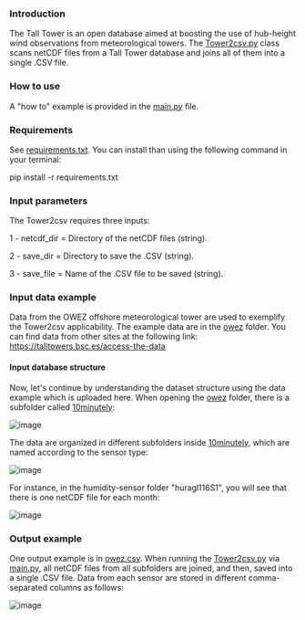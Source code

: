 ### Introduction

  The Tall Tower is an open database aimed at boosting the use of hub-height wind observations from meteorological towers.
  The [Tower2csv.py](/modules/Tower2csv.py) class scans netCDF files from a Tall Tower database and joins all of them into a single .CSV file. 

### How to use

A "how to" example is provided in the [main.py](/main.py) file.

### Requirements

See [requirements.txt](requirements.txt). You can install than using the following command in your terminal:

pip install -r requirements.txt

### Input parameters

The Tower2csv requires three inputs: 

1 - netcdf_dir = Directory of the netCDF files (string).

2 - save_dir = Directory to save the .CSV (string).

3 - save_file = Name of the .CSV file to be saved (string).

### Input data example

  Data from the OWEZ offshore meteorological tower are used to exemplify the Tower2csv applicability. The example data are in the [owez](/owez) folder. You can find data from other sites at the following link: https://talltowers.bsc.es/access-the-data

#### Input database structure

  Now, let's continue by understanding the dataset structure using the data example which is uploaded here. When opening the [owez](/owez) folder, there is a subfolder called [10minutely](/owez/10minutely):

![image](https://github.com/marcosp-araujo/Tower2csv/assets/88653954/4fe8815a-d4da-4547-8387-3805ad0c786d)

The data are organized in different subfolders inside [10minutely](/owez/10minutely), which are named according to the sensor type:

![image](https://github.com/marcosp-araujo/Tower2csv/assets/88653954/e25850a6-332e-4c84-a627-f4d1f5c6b835)

For instance, in the humidity-sensor folder "huragl116S1", you will see that there is one netCDF file for each month:

![image](https://github.com/marcosp-araujo/Tower2csv/assets/88653954/c2a5965f-2921-4de4-9e07-e15bb0f09d9a)

### Output example

One output example is in [owez.csv](owez.csv). When running the [Tower2csv.py](/modules/Tower2csv.py) via [main.py](/main.py), all netCDF files from all subfolders are joined, and then, saved into a single .CSV file. Data from each sensor are stored in different comma-separated columns as follows:

![image](https://github.com/marcosp-araujo/Tower2csv/assets/88653954/39919ba6-3f11-41de-932d-713e3aa5dded)



